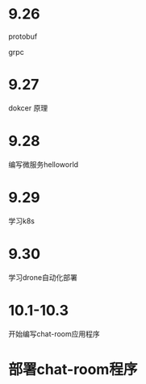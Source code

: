 # 9.26

protobuf

grpc

# 9.27

dokcer 原理

# 9.28

编写微服务helloworld

# 9.29

学习k8s

# 9.30

学习drone自动化部署

# 10.1-10.3

开始编写chat-room应用程序

# 部署chat-room程序
